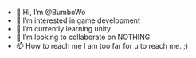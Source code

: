 - 👋 Hi, I’m @BumboWo
- 👀 I’m interested in game development
- 🌱 I’m currently learning unity
- 💞️ I’m looking to collaborate on NOTHING
- 📫 How to reach me I am too far for u to reach me. ;)


<!---
BumboWo/BumboWo is a ✨ special ✨ repository because its `README.md` (this file) appears on your GitHub profile.
You can click the Preview link to take a look at your changes.
--->
